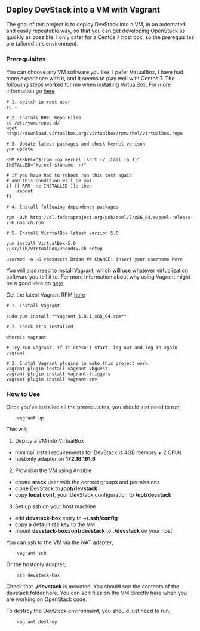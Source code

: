 ## Deploy DevStack into a VM with Vagrant

The goal of this project is to deploy DevStack into a VM, in an automated and easily repeatable way, so that you can get 
developing OpenStack as quickly as possible. I only cater for a Centos 7 host box, so the prerequisites are tailored 
this environment.

### Prerequisites

You can choose any VM software you like. I pefer VirtualBox, I have had more experience with it, and it seems to play 
well with Centos 7. The following steps worked for me when installing VirtualBox. For more information go
[here](http://www.if-not-true-then-false.com/2010/install-virtualbox-with-yum-on-fedora-centos-red-hat-rhel/)

```
# 1. switch to root user
su - 

# 2. Install RHEL Repo Files
cd /etc/yum.repos.d/
wget http://download.virtualbox.org/virtualbox/rpm/rhel/virtualbox.repo

# 3. Update latest packages and check kernel verison
yum update

RPM_KERNEL="$(rpm -qa kernel |sort -V |tail -n 1)"
INSTALLED="kernel-$(uname -r)"

# if you have had to reboot run this test again
# and this condition will be met.
if [[ RPM -ne INSTALLED ]]; then
    reboot
fi

# 4. Install following dependency packages

rpm -Uvh http://dl.fedoraproject.org/pub/epel/7/x86_64/e/epel-release-7-6.noarch.rpm
 
# 5. Install VirrtalBox latest version 5.0 

yum install VirtualBox-5.0
/usr/lib/virtualbox/vboxdrv.sh setup

usermod -a -G vboxusers Brian ## CHANGE: insert your username here
```

You will also need to install Vagrant, which will use whatever virtualization software you tell it to. For more information
about why using Vagrant might be a good idea go [here](https://www.vagrantup.com/docs/why-vagrant/).

Get the latest Vagrant RPM [here](https://www.vagrantup.com/downloads.html)

```
# 1. Install Vagrant 

sudo yum install **vagrant_1.8.1_x86_64.rpm**

# 2. Check it's installed 

whereis vagrant

# Try run Vagrant, if it doesn't start, log out and log in again
vagrant

# 3. Instal Vagrant plugins to make this project work
vagrant plugin install vagrant-vbguest
vagrant plugin install vagrant-triggers
vagrant plugin install vagrant-env
```

### How to Use

Once you've installed all the prerequisites, you should just need to run;

```
    vagrant up
```

This will;
    
1. Deploy a VM into VirtualBox
  * minimal install requirements for DevStack is 4GB memory + 2 CPUs
  * hostonly adapter on **172.18.161.6**
2. Provision the VM using Ansible
  * create **stack** user with the correct groups and permissions
  * clone DevStack to **/opt/devstack**
  * copy **local.conf**, your DevStack configuration to **/opt/devstack**
3. Set up ssh on your host machine
  * add **devstack-box** entry to **~/.ssh/config**
  * copy a default rsa key to the VM
  * mount **devstack-box:/opt/devstack** to **./devstack** on your host

You can ssh to the VM via the NAT adapter;

```
    vagrant ssh 
```

Or the hostonly adapter;

```
    ssh devstack-box
```

Check that **./devstack** is mounted. You should see the contents of the devstack folder
here. You can edit files on the VM directly here when you are working on OpenStack code.

To destroy the DevStack environment, you should just need to run;

```
    vagrant destroy
```
